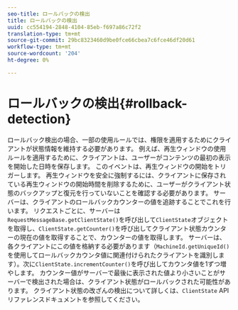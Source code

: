 ```yaml
---
seo-title: ロールバックの検出
title: ロールバックの検出
uuid: cc554194-2848-4104-85eb-f697a86c72f2
translation-type: tm+mt
source-git-commit: 29bc8323460d9be0fce66cbea7c6fce46df20d61
workflow-type: tm+mt
source-wordcount: '204'
ht-degree: 0%

---
```



# ロールバックの検出{#rollback-detection}

ロールバック検出の場合、一部の使用ルールでは、権限を適用するためにクライアントが状態情報を維持する必要があります。 例えば、再生ウィンドウの使用ルールを適用するために、クライアントは、ユーザーがコンテンツの最初の表示を開始した日時を保存します。 このイベントは、再生ウィンドウの開始をトリガーします。 再生ウィンドウを安全に強制するには、クライアントに保存されている再生ウィンドウの開始時間を削除するために、ユーザーがクライアント状態のバックアップと復元を行っていないことを確認する必要があります。 サーバーは、クライアントのロールバックカウンターの値を追跡することでこれを行います。 リクエストごとに、サーバーは`RequestMessageBase.getClientState()`を呼び出して`ClientState`オブジェクトを取得し、`ClientState.getCounter()`を呼び出してクライアント状態カウンターの現在の値を取得することで、カウンターの値を取得します。 サーバーは、各クライアントにこの値を格納する必要があります（`MachineId.getUniqueId()`を使用してロールバックカウンタ値に関連付けられたクライアントを識別します）。次に`ClientState.incrementCounter()`を呼び出してカウンタ値を1ずつ増やします。 カウンター値がサーバーで最後に表示された値より小さいことがサーバーで検出された場合は、クライアント状態がロールバックされた可能性があります。 クライアント状態の改ざんの検出について詳しくは、`ClientState` APIリファレンスドキュメントを参照してください。
